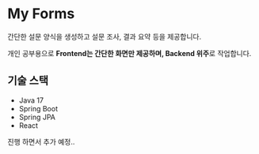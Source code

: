 # My Forms
간단한 설문 양식을 생성하고 설문 조사, 결과 요약 등을 제공합니다.

개인 공부용으로 **Frontend는 간단한 화면만 제공하며, Backend 위주**로 작업합니다.

## 기술 스택
- Java 17
- Spring Boot
- Spring JPA
- React
 
진행 하면서 추가 예정..
